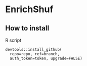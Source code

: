 # EnrichShuf

## How to install 

R script

```{R}
devtools::install_github(
  repo=repo, ref=branch,
  auth_token=token, upgrade=FALSE)
```

